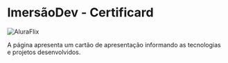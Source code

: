# ImersãoDev - Certificard

![AluraFlix](https://github.com/hiranneri/imersaodev/tree/main/Aula03%20-%20Certificard/img/index.png)

A página apresenta um cartão de apresentação informando as tecnologias e projetos desenvolvidos.
